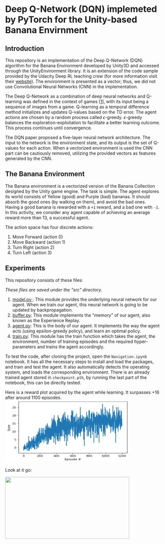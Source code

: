 # Deep Q-Network (DQN) implemeted by PyTorch for the Unity-based Banana Envirnment

## Introduction
This repository is an implementation of the Deep Q-Network (DQN) algorithm for the Banana Environment developed by Unity3D and accessed through the UnityEnvironment library. It is an extension of the code sample provided by the Udacity Deep RL teaching crew (for more information visit their [website](https://www.udacity.com/course/deep-reinforcement-learning-nanodegree--nd893)). The environment is presented as a vector; thus, we did not use Convolutional Neural Networks (CNN) in the implementation.

The Deep Q-Network as a combination of deep neural networks and Q-learning was defined in the context of games \[[1](https://arxiv.org/abs/1312.5602)\], with its input being a sequence of images from a game. Q-learning as a temporal difference method initializes and updates Q-values based on the TD error. The agent actions are chosen by a random process called $\epsilon$-greedy. $\epsilon$-greedy balances the exploration-exploitation to facilitate a better learning outcome. This process continues until convergence.

The DQN paper proposed a five-layer neural network architecture. The input to the network is the environment state, and its output is the set of Q-values for each action. When a vectorized environment is used the CNN part can be cautiously removed, utilizing the provided vectors as features generated by the CNN.  

## The Banana Environment
The Banana environment is a vectorized version of the Banana Collection designed by the Unity game engine. The task is simple. The agent explores its world consists of Yellow (good) and Purple (bad) bananas. It should absorb the good ones (by walking on them), and avoid the bad ones. Having a good banana is rewarded with a `+1` reward, and a bad one with `-1`. In this activity, we consider any agent capable of achieving an average reward more than 13, a successful agent.

The action space has four discrete actions:
1. Move Forward (action 0)
2. Move Backward (action 1)
3. Turn Right (action 2)
4. Turn Left (action 3)

## Experiments
This repository consists of these files:

*These files are saved under the "src" directory.*
1. <ins> model.py </ins>: This module provides the underlying neural network for our agent. When we train our agent, this neural network is going to be updated by backpropagation.
2. <ins>buffer.py</ins>: This module implements the "memory" of our agent, also known as the Experience Replay.
3. <ins>agent.py</ins>: This is the body of our agent. It implements the way the agent acts (using epsilon-greedy policy), and learn an optimal policy.
4. <ins>train.py</ins>: This module has the train function which takes the agent, the environment, number of training episodes and the required hyper-parameters and trains the agent accordingly.

To test the code, after cloning the project, open the `Navigation.ipynb` notebook. It has all the necessary steps to install and load the packages, and train and test the agent. It also automatically detects the operating system, and loads the corresponding environment. There is an already trained agent stored in `checkpoint.pth`, by running the last part of the notebook, this can be directly tested.

Here is a reward plot acquired by the agent while learning. It surpasses +16 after around 1100 episodes.
<Img src="https://github.com/FredAmouzgar/DQN_PyTorch/raw/master/pics/DQN_reward_plot.png" width="400" height="200">

Look at it go:

<Img src="https://github.com/FredAmouzgar/DQN_PyTorch/raw/master/pics/BananaAgent.gif" width="400" height="200">
